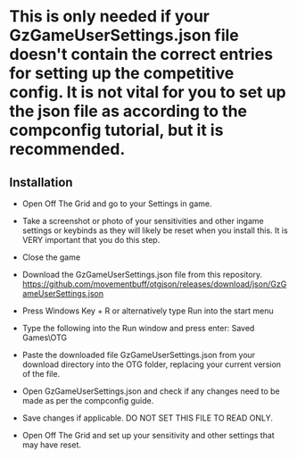 # This is only needed if your GzGameUserSettings.json file doesn't contain the correct entries for setting up the competitive config. It is not vital for you to set up the json file as according to the compconfig tutorial, but it is recommended.



Installation
-

- Open Off The Grid and go to your Settings in game.
  
- Take a screenshot or photo of your sensitivities and other ingame settings or keybinds as they will likely be reset when you install this. It is VERY important that you do this step.

- Close the game

- Download the GzGameUserSettings.json file from this repository. https://github.com/movementbuff/otgjson/releases/download/json/GzGameUserSettings.json

- Press Windows Key + R or alternatively type Run into the start menu

- Type the following into the Run window and press enter:
    Saved Games\OTG

- Paste the downloaded file GzGameUserSettings.json from your download directory into the OTG folder, replacing your current version of the file.

- Open GzGameUserSettings.json and check if any changes need to be made as per the compconfig guide.

- Save changes if applicable. DO NOT SET THIS FILE TO READ ONLY.

- Open Off The Grid and set up your sensitivity and other settings that may have reset.




